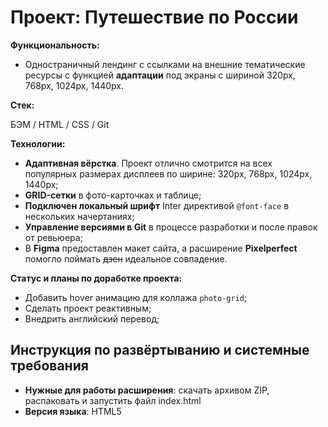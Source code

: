 # Проект: Путешествие по России


**Функциональность:**

* Одностраничный лендинг с ссылками на внешние тематические ресурсы c функцией **адаптации** под экраны с шириной 320px, 768px, 1024px, 1440px.

**Стек:**

БЭМ / HTML / CSS / Git

**Технологии:**

*  **Адаптивная вёрстка**. Проект отлично смотрится на всех популярных размерах дисплеев по ширине: 320px, 768px, 1024px, 1440px;
* **GRID-сетки** в фото-карточках и таблице;
* **Подключен локальный шрифт** Inter директивой `@font-face` в нескольких начертаниях;
* **Управление версиями в Git** в процессе разработки и после правок от ревьюера;
* В **Figma** предоставлен макет сайта, а  расширение **Pixelperfect** помогло поймать ~~дзен~~ идеальное совпадение.

**Статус и планы по доработке проекта:**

* Добавить hover анимацию для коллажа `photo-grid`;
* Сделать проект реактивным;
* Внедрить английский перевод;

## Инструкция по развёртыванию и системные требования

* **Нужные для работы расширения**: скачать архивом ZIP, распаковать и запустить файл index.html
* **Версия языка**: HTML5


